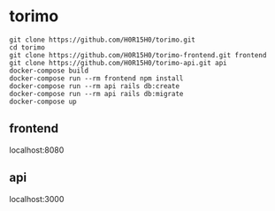 # torimo
```
git clone https://github.com/H0R15H0/torimo.git
cd torimo
git clone https://github.com/H0R15H0/torimo-frontend.git frontend
git clone https://github.com/H0R15H0/torimo-api.git api
docker-compose build
docker-compose run --rm frontend npm install
docker-compose run --rm api rails db:create
docker-compose run --rm api rails db:migrate
docker-compose up
```
## frontend 
localhost:8080
## api
localhost:3000
